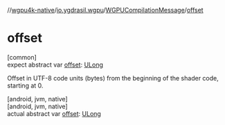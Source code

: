 //[wgpu4k-native](../../../index.md)/[io.ygdrasil.wgpu](../index.md)/[WGPUCompilationMessage](index.md)/[offset](offset.md)

# offset

[common]\
expect abstract var [offset](offset.md): [ULong](https://kotlinlang.org/api/core/kotlin-stdlib/kotlin/-u-long/index.html)

Offset in UTF-8 code units (bytes) from the beginning of the shader code, starting at 0.

[android, jvm, native]\
[android, jvm, native]\
actual abstract var [offset](offset.md): [ULong](https://kotlinlang.org/api/core/kotlin-stdlib/kotlin/-u-long/index.html)